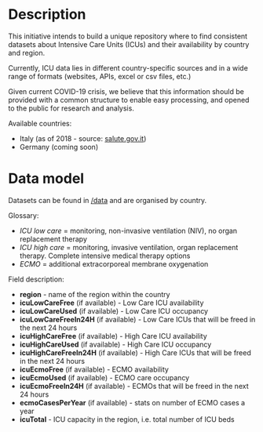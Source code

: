 # Description

This initiative intends to build a unique repository where to find consistent datasets about Intensive Care Units (ICUs) and their availability by country and region.

Currently, ICU data lies in different country-specific sources and in a wide range of formats (websites, APIs, excel or csv files, etc.)

Given current COVID-19 crisis, we believe that this information should be provided with a common structure to enable easy processing, and opened to the public for research and analysis.

Available countries:
* Italy (as of 2018 - source: [salute.gov.it](http://www.dati.salute.gov.it/dati/dettaglioDataset.jsp?menu=dati&idPag=96))
* Germany (coming soon)

# Data model

Datasets can be found in [/data](https://github.com/saccodd/intensive-care-unit-availability/tree/master/data) and are organised by country.

Glossary:
* *ICU low care* = monitoring, non-invasive ventilation (NIV), no organ replacement therapy
* *ICU high care* = monitoring, invasive ventilation, organ replacement therapy. Complete intensive medical therapy options
* *ECMO* = additional extracorporeal membrane oxygenation

Field description:
* **region** - name of the region within the country
* **icuLowCareFree** (if available) - Low Care ICU availability
* **icuLowCareUsed** (if available) - Low Care ICU occupancy
* **icuLowCareFreeIn24H** (if available) - Low Care ICUs that will be freed in the next 24 hours
* **icuHighCareFree** (if available) - High Care ICU availability
* **icuHighCareUsed** (if available) - High Care ICU occupancy
* **icuHighCareFreeIn24H** (if available) - High Care ICUs that will be freed in the next 24 hours
* **icuEcmoFree** (if available) - ECMO availability
* **icuEcmoUsed** (if available) - ECMO care occupancy
* **icuEcmoFreeIn24H** (if available) - ECMOs that will be freed in the next 24 hours
* **ecmoCasesPerYear** (if available) - stats on number of ECMO cases a year
* **icuTotal** - ICU capacity in the region, i.e. total number of ICU beds
